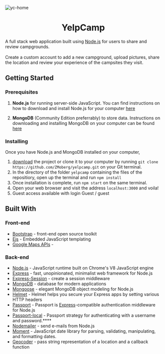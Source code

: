
![yc-home](https://user-images.githubusercontent.com/31117834/133856387-6a25ab9f-f98b-4a8f-84e8-91a845f6b2bc.jpg)

<div align="center"> <h1>YelpCamp</h1> </div>

A full stack web application built using [Node.js](https://nodejs.org/en/download/) for users to share and review campgrounds. <br><br>
Create a custom account to add a new campground, upload pictures, share the location and review your experience of the campsites they visit. 

## Getting Started

### Prerequisites

1. **Node.js** for running server-side JavaScript. You can find instructions on how to download and install Node.js for your computer [here](https://nodejs.org/en/download/)

2. **MongoDB** (Community Edition preferrably) to store data. Instructions on downloading and installing MongoDB on your computer can be found [here](https://docs.mongodb.com/manual/installation/)

### Installing

Once you have Node.js and MongoDB installed on your computer,

1. [download](https://github.com/ZMoberg/yelpcamp/archive/master.zip) the project or clone it to your computer by running `git clone https://github.com/ZMoberg/yelpcamp.git` on your Git terminal.
2. In the directory of the folder `yelpcamp` containing the files of the repositiory, open up the terminal and run `npm install`
3. Once installation is complete, run `npm start` on the same terminal.
4. Open your web browser and visit the address `localhost:3000` and voila!
5. Guest access available with login Guest / guest

## Built With

### Front-end

- [Bootstrap](https://getbootstrap.com/) - front-end open source toolkit
- [Ejs](https://ejs.co/) - Embedded JavaScript templating
- [Google Maps APIs](https://developers.google.com/maps/) - 

### Back-end

- [Node.js](https://nodejs.org) - JavaScript runtime built on Chrome's V8 JavaScript engine
- [Express](https://expressjs.com//) - fast, unopinionated, minimalist web framework for Node.js
- [Express-Session](https://github.com/expressjs/session#express-session) - create a session middleware
- [MongoDB](https://www.mongodb.com/) - database for modern applications
- [Mongoose](https://mongoosejs.com/) - elegant MongoDB object modeling for Node.js
- [Helmet](https://helmetjs.github.io/) - Helmet helps you secure your Express apps by setting various HTTP headers
- [Passport](http://www.passportjs.org/) - Passport is [Express](https://expressjs.com//)-compatible authentication middleware for Node.js
- [Passport-local](https://github.com/jaredhanson/passport-local#passport-local) - Passport strategy for authenticating with a username and password.****
- [Nodemailer](https://nodemailer.com/about/) - send e-mails from Node.js
- [Moment](https://momentjs.com/) - JavaScript date library for parsing, validating, manipulating, and formatting dates.
- [Geocoder](https://github.com/wyattdanger/geocoder#geocoder) - pass string representation of a location and a callback function

